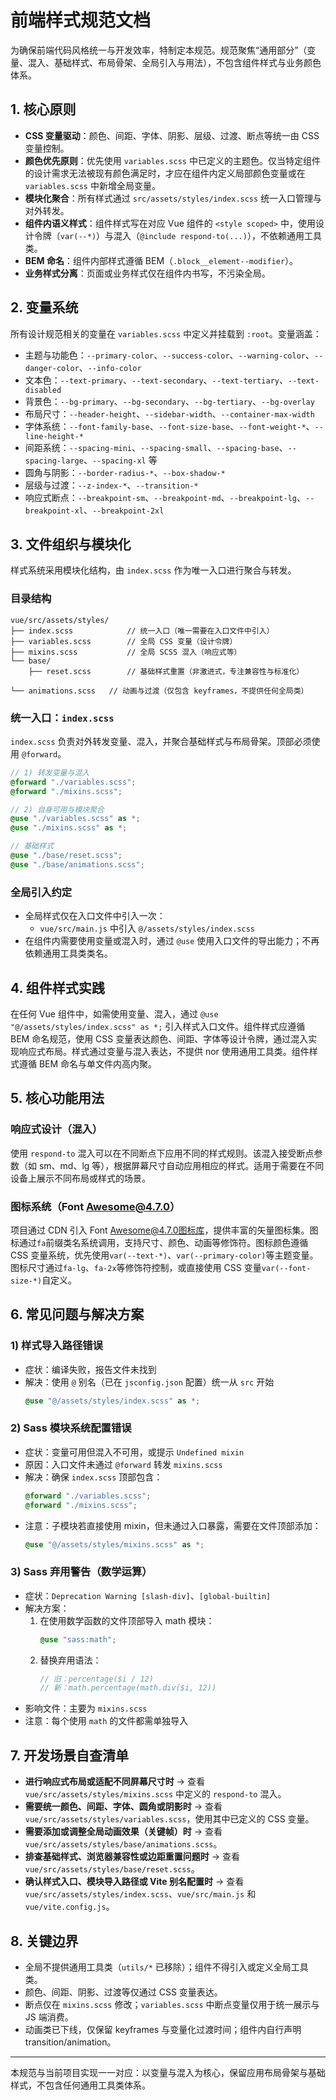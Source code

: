 # 前端样式规范文档

为确保前端代码风格统一与开发效率，特制定本规范。规范聚焦“通用部分”（变量、混入、基础样式、布局骨架、全局引入与用法），不包含组件样式与业务颜色体系。

## 1. 核心原则

- **CSS 变量驱动**：颜色、间距、字体、阴影、层级、过渡、断点等统一由 CSS 变量控制。
- **颜色优先原则**：优先使用 `variables.scss` 中已定义的主题色。仅当特定组件的设计需求无法被现有颜色满足时，才应在组件内定义局部颜色变量或在 `variables.scss` 中新增全局变量。
- **模块化聚合**：所有样式通过 `src/assets/styles/index.scss` 统一入口管理与对外转发。
- **组件内语义样式**：组件样式写在对应 Vue 组件的 `<style scoped>` 中，使用设计令牌（`var(--*)`）与混入（`@include respond-to(...)`），不依赖通用工具类。
- **BEM 命名**：组件内部样式遵循 BEM（`.block__element--modifier`）。
- **业务样式分离**：页面或业务样式仅在组件内书写，不污染全局。

## 2. 变量系统

所有设计规范相关的变量在 `variables.scss` 中定义并挂载到 `:root`。变量涵盖：

- 主题与功能色：`--primary-color`、`--success-color`、`--warning-color`、`--danger-color`、`--info-color`
- 文本色：`--text-primary`、`--text-secondary`、`--text-tertiary`、`--text-disabled`
- 背景色：`--bg-primary`、`--bg-secondary`、`--bg-tertiary`、`--bg-overlay`
- 布局尺寸：`--header-height`、`--sidebar-width`、`--container-max-width`
- 字体系统：`--font-family-base`、`--font-size-base`、`--font-weight-*`、`--line-height-*`
- 间距系统：`--spacing-mini`、`--spacing-small`、`--spacing-base`、`--spacing-large`、`--spacing-xl` 等
- 圆角与阴影：`--border-radius-*`、`--box-shadow-*`
- 层级与过渡：`--z-index-*`、`--transition-*`
- 响应式断点：`--breakpoint-sm`、`--breakpoint-md`、`--breakpoint-lg`、`--breakpoint-xl`、`--breakpoint-2xl`

## 3. 文件组织与模块化

样式系统采用模块化结构，由 `index.scss` 作为唯一入口进行聚合与转发。

### 目录结构

```
vue/src/assets/styles/
├── index.scss            // 统一入口（唯一需要在入口文件中引入）
├── variables.scss        // 全局 CSS 变量（设计令牌）
├── mixins.scss           // 全局 SCSS 混入（响应式等）
└── base/
    ├── reset.scss        // 基础样式重置（非激进式，专注兼容性与标准化）
    └── animations.scss   // 动画与过渡（仅包含 keyframes，不提供任何全局类）
```

### 统一入口：`index.scss`

`index.scss` 负责对外转发变量、混入，并聚合基础样式与布局骨架。顶部必须使用 `@forward`。

```scss
// 1) 转发变量与混入
@forward "./variables.scss";
@forward "./mixins.scss";

// 2) 自身可用与模块聚合
@use "./variables.scss" as *;
@use "./mixins.scss" as *;

// 基础样式
@use "./base/reset.scss";
@use "./base/animations.scss";
```

### 全局引入约定

- 全局样式仅在入口文件中引入一次：
  - `vue/src/main.js` 中引入 `@/assets/styles/index.scss`
- 在组件内需要使用变量或混入时，通过 `@use` 使用入口文件的导出能力；不再依赖通用工具类类名。

## 4. 组件样式实践

在任何 Vue 组件中，如需使用变量、混入，通过 `@use "@/assets/styles/index.scss" as *;` 引入样式入口文件。组件样式应遵循 BEM 命名规范，使用 CSS 变量表达颜色、间距、字体等设计令牌，通过混入实现响应式布局。样式通过变量与混入表达，不提供 nor 使用通用工具类。组件样式遵循 BEM 命名与单文件内高内聚。

## 5. 核心功能用法

### 响应式设计（混入）

使用 `respond-to` 混入可以在不同断点下应用不同的样式规则。该混入接受断点参数（如 sm、md、lg 等），根据屏幕尺寸自动应用相应的样式。适用于需要在不同设备上展示不同布局或样式的场景。

### 图标系统（Font Awesome@4.7.0）

项目通过 CDN 引入 Font Awesome@4.7.0图标库，提供丰富的矢量图标集。图标通过`fa`前缀类名系统调用，支持尺寸、颜色、动画等修饰符。图标颜色遵循 CSS 变量系统，优先使用`var(--text-*)`、`var(--primary-color)`等主题变量。图标尺寸通过`fa-lg`、`fa-2x`等修饰符控制，或直接使用 CSS 变量`var(--font-size-*)`自定义。

## 6. 常见问题与解决方案

### 1) 样式导入路径错误

- 症状：编译失败，报告文件未找到
- 解决：使用 `@` 别名（已在 `jsconfig.json` 配置）统一从 `src` 开始
  ```scss
  @use "@/assets/styles/index.scss" as *;
  ```

### 2) Sass 模块系统配置错误

- 症状：变量可用但混入不可用，或提示 `Undefined mixin`
- 原因：入口文件未通过 `@forward` 转发 `mixins.scss`
- 解决：确保 `index.scss` 顶部包含：
  ```scss
  @forward "./variables.scss";
  @forward "./mixins.scss";
  ```
- 注意：子模块若直接使用 mixin，但未通过入口暴露，需要在文件顶部添加：
  ```scss
  @use "@/assets/styles/mixins.scss" as *;
  ```

### 3) Sass 弃用警告（数学运算）

- 症状：`Deprecation Warning [slash-div]`、`[global-builtin]`
- 解决方案：
  1. 在使用数学函数的文件顶部导入 math 模块：
     ```scss
     @use "sass:math";
     ```
  2. 替换弃用语法：
     ```scss
     // 旧：percentage($i / 12)
     // 新：math.percentage(math.div($i, 12))
     ```
- 影响文件：主要为 `mixins.scss`
- 注意：每个使用 `math` 的文件都需单独导入

## 7. 开发场景自查清单

- **进行响应式布局或适配不同屏幕尺寸时** → 查看 `vue/src/assets/styles/mixins.scss` 中定义的 `respond-to` 混入。
- **需要统一颜色、间距、字体、圆角或阴影时** → 查看 `vue/src/assets/styles/variables.scss`，使用其中已定义的 CSS 变量。
- **需要添加或调整全局动画效果（关键帧）时** → 查看 `vue/src/assets/styles/base/animations.scss`。
- **排查基础样式、浏览器兼容性或边距重置问题时** → 查看 `vue/src/assets/styles/base/reset.scss`。
- **确认样式入口、模块导入路径或 Vite 别名配置时** → 查看 `vue/src/assets/styles/index.scss`、`vue/src/main.js` 和 `vue/vite.config.js`。

## 8. 关键边界

- 全局不提供通用工具类（`utils/*` 已移除）；组件不得引入或定义全局工具类。
- 颜色、间距、阴影、过渡等仅通过 CSS 变量表达。
- 断点仅在 `mixins.scss` 修改；`variables.scss` 中断点变量仅用于统一展示与 JS 端消费。
- 动画类已下线，仅保留 keyframes 与变量化过渡时间；组件内自行声明 transition/animation。

---

本规范与当前项目实现一一对应：以变量与混入为核心，保留应用布局骨架与基础样式，不包含任何通用工具类体系。
